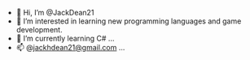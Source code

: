 - 👋 Hi, I’m @JackDean21
- 👀 I’m interested in learning new programming languages and game development. 
- 🌱 I’m currently learning C# ...
- 📫 @jackhdean21@gmail.com ...

<!---
JackDean21/JackDean21 is a ✨ special ✨ repository because its `README.md` (this file) appears on your GitHub profile.
You can click the Preview link to take a look at your changes.
--->
